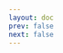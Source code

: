 ```yaml
---
layout: doc
prev: false
next: false
---
```


<CustomItemBox :item="{
  name: '金矿',
  icon: '/wiki/item/ore_gold.png',
  type: '矿石',
  description: '',
  params: {
    stack: 15,
    durability: -1 
  },
  obtain: {
    found: [],
    npc: [],
    shop: [],
    gardening: []
  }
}" />
